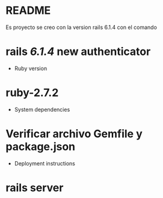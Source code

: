 # README

Es proyecto se creo con la version rails 6.1.4 con el comando

# rails _6.1.4_ new authenticator

* Ruby version
 
# ruby-2.7.2

* System dependencies
 
# Verificar archivo Gemfile y package.json

* Deployment instructions

# rails server
